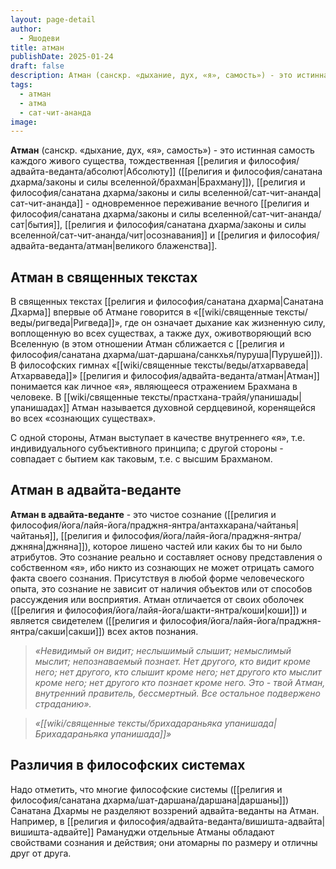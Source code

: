 ```yaml
---
layout: page-detail
author:
  - Яшодеви
title: атман
publishDate: 2025-01-24
draft: false
description: Атман (санскр. «дыхание, дух, «я», самость») - это истинная самость, тождественная Абсолюту (Брахману), сат-чит-ананда - одновременное переживание вечного бытия, осознавания и великого блаженства.
tags:
  - атман
  - атма
  - сат-чит-ананда
image:
---
```

**Атман** (санскр. «дыхание, дух, «я», самость») - это истинная самость каждого живого существа, тождественная [[религия и философия/адвайта-веданта/абсолют|Абсолюту]] ([[религия и философия/санатана дхарма/законы и силы вселенной/брахман|Брахману]]), [[религия и философия/санатана дхарма/законы и силы вселенной/сат-чит-ананда|сат-чит-ананда]] - одновременное переживание вечного [[религия и философия/санатана дхарма/законы и силы вселенной/сат-чит-ананда/сат|бытия]], [[религия и философия/санатана дхарма/законы и силы вселенной/сат-чит-ананда/чит|осознавания]] и [[религия и философия/адвайта-веданта/атман|великого блаженства]].
## Атман в священных текстах
В священных текстах [[религия и философия/санатана дхарма|Санатана Дхарма]] впервые об Атмане говорится в «[[wiki/священные тексты/веды/ригведа|Ригведа]]», где он означает дыхание как жизненную силу, воплощенную во всех существах, а также дух, оживотворяющий всю Вселенную (в этом отношении Атман сближается с [[религия и философия/санатана дхарма/шат-даршана/санкхья/пуруша|Пурушей]]). В философских гимнах «[[wiki/священные тексты/веды/атхарваведа|Атхарваведа]]» [[религия и философия/адвайта-веданта/атман|Атман]] понимается как личное «я», являющееся отражением Брахмана в человеке. В [[wiki/священные тексты/прастхана-трайя/упанишады|упанишадах]] Атман называется духовной сердцевиной, коренящейся во всех «сознающих существах».

С одной стороны, Атман выступает в качестве внутреннего «я», т.е. индивидуального субъективного принципа; с другой стороны - совпадает с бытием как таковым, т.е. с высшим Брахманом.
## Атман в адвайта-веданте
**Атман в адвайта-веданте** - это чистое сознание ([[религия и философия/йога/лайя-йога/праджня-янтра/антахкарана/чайтанья|чайтанья]], [[религия и философия/йога/лайя-йога/праджня-янтра/джняна|джняна]]), которое лишено частей или каких бы то ни было атрибутов. Это сознание реально и составляет основу представления о собственном «я», ибо никто из сознающих не может отрицать самого факта своего сознания. Присутствуя в любой форме человеческого опыта, это сознание не зависит от наличия объектов или от способов рассуждения или восприятия. Атман отличается от своих оболочек ([[религия и философия/йога/лайя-йога/шакти-янтра/коши|коши]]) и является свидетелем ([[религия и философия/йога/лайя-йога/праджня-янтра/сакши|сакши]]) всех актов познания.

>*«Невидимый он видит; неслышимый слышит; немыслимый мыслит; непознаваемый познает. Нет другого, кто видит кроме него; нет другого, кто слышит кроме него; нет другого кто мыслит кроме него; нет другого кто познает кроме него. Это - твой Атман, внутренний правитель, бессмертный. Все остальное подвержено страданию».*
 
>*«[[wiki/священные тексты/брихадараньяка упанишада|Брихадараньяка упанишада]]»*

## Различия в философских системах
Надо отметить, что многие философские системы ([[религия и философия/санатана дхарма/шат-даршана/даршана|даршаны]]) Санатана Дхармы не разделяют воззрений адвайта-веданты на Атман. Например, в [[религия и философия/адвайта-веданта/вишишта-адвайта|вишишта-адвайте]] Рамануджи отдельные Атманы обладают свойствами сознания и действия; они атомарны по размеру и отличны друг от друга.
